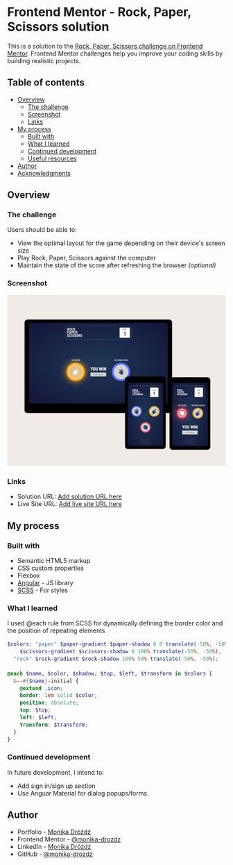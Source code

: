 # Frontend Mentor - Rock, Paper, Scissors solution

This is a solution to the [Rock, Paper, Scissors challenge on Frontend Mentor](https://www.frontendmentor.io/challenges/rock-paper-scissors-game-pTgwgvgH). Frontend Mentor challenges help you improve your coding skills by building realistic projects.

## Table of contents

- [Overview](#overview)
  - [The challenge](#the-challenge)
  - [Screenshot](#screenshot)
  - [Links](#links)
- [My process](#my-process)
  - [Built with](#built-with)
  - [What I learned](#what-i-learned)
  - [Continued development](#continued-development)
  - [Useful resources](#useful-resources)
- [Author](#author)
- [Acknowledgments](#acknowledgments)

## Overview

### The challenge

Users should be able to:

- View the optimal layout for the game depending on their device's screen size
- Play Rock, Paper, Scissors against the computer
- Maintain the state of the score after refreshing the browser _(optional)_

### Screenshot

![](./screenshot.png)

### Links

- Solution URL: [Add solution URL here](https://your-solution-url.com)
- Live Site URL: [Add live site URL here](https://your-live-site-url.com)

## My process

### Built with

- Semantic HTML5 markup
- CSS custom properties
- Flexbox
- [Angular](https://angular.io/) - JS library
- [SCSS](https://sass-lang.com/) - For styles

### What I learned

I used @each rule from SCSS for dynamically defining the border color and the position of repeating elements

```scss
$colors: "paper" $paper-gradient $paper-shadow 0 0 translate(-50%, -50%), "scissors"
    $scissors-gradient $scissors-shadow 0 100% translate(-50%, -50%),
  "rock" $rock-gradient $rock-shadow 100% 50% translate(-50%, -50%);

@each $name, $color, $shadow, $top, $left, $transform in $colors {
  &--#{$name}-initial {
    @extend .icon;
    border: 1em solid $color;
    position: absolute;
    top: $top;
    left: $left;
    transform: $transform;
  }
}
```

### Continued development

In future development, I intend to:

- Add sign in/sign up section
- Use Anguar Material for dialog popups/forms.

## Author

- Portfolio - [Monika Dróżdż](https://monika-drozdz.github.io/my-portfolio/)
- Frontend Mentor - [@monika-drozdz](https://www.frontendmentor.io/profile/monika-drozdz)
- LinkedIn - [Monika Dróżdż](https://www.frontendmentor.io/profile/monika-drozdz)
- GitHub - [@monika-drozdz](https://github.com/monika-drozdz)

